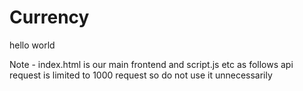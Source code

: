 # Currency
hello world

Note - index.html is our main frontend and script.js etc as follows 
api request is limited to 1000 request so do not use it unnecessarily
